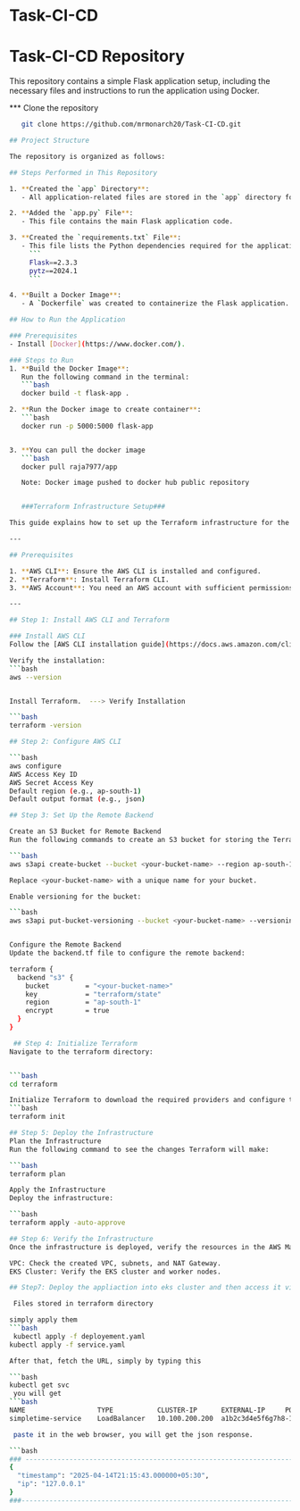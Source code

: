 # Task-CI-CD
# Task-CI-CD Repository

This repository contains a simple Flask application setup, including the necessary files and instructions to run the application using Docker.


*** Clone the repository

```bash
   git clone https://github.com/mrmonarch20/Task-CI-CD.git

## Project Structure

The repository is organized as follows:

## Steps Performed in This Repository

1. **Created the `app` Directory**:
   - All application-related files are stored in the `app` directory for better organization.

2. **Added the `app.py` File**:
   - This file contains the main Flask application code.

3. **Created the `requirements.txt` File**:
   - This file lists the Python dependencies required for the application:
     ```
     Flask==2.3.3
     pytz==2024.1
     ```

4. **Built a Docker Image**:
   - A `Dockerfile` was created to containerize the Flask application. The Docker image ensures the application runs consistently across different environments.

## How to Run the Application

### Prerequisites
- Install [Docker](https://www.docker.com/).

### Steps to Run
1. **Build the Docker Image**:
   Run the following command in the terminal:
   ```bash
   docker build -t flask-app .

2. **Run the Docker image to create container**:
   ```bash
   docker run -p 5000:5000 flask-app


3. **You can pull the docker image
   ```bash
   docker pull raja7977/app

   Note: Docker image pushed to docker hub public repository


   ###Terraform Infrastructure Setup###

This guide explains how to set up the Terraform infrastructure for the project, including installing the required tools, configuring the AWS CLI, setting up a remote backend, and deploying the infrastructure.

---

## Prerequisites

1. **AWS CLI**: Ensure the AWS CLI is installed and configured.
2. **Terraform**: Install Terraform CLI.
3. **AWS Account**: You need an AWS account with sufficient permissions to create resources.

---

## Step 1: Install AWS CLI and Terraform

### Install AWS CLI
Follow the [AWS CLI installation guide](https://docs.aws.amazon.com/cli/latest/userguide/install-cliv2.html) for your operating system.

Verify the installation:
```bash
aws --version


Install Terraform.  ---> Verify Installation

```bash
terraform -version

## Step 2: Configure AWS CLI

```bash
aws configure
AWS Access Key ID
AWS Secret Access Key
Default region (e.g., ap-south-1)
Default output format (e.g., json)

## Step 3: Set Up the Remote Backend

Create an S3 Bucket for Remote Backend
Run the following commands to create an S3 bucket for storing the Terraform state file:

```bash
aws s3api create-bucket --bucket <your-bucket-name> --region ap-south-1 --create-bucket-configuration LocationConstraint=ap-south-1

Replace <your-bucket-name> with a unique name for your bucket.

Enable versioning for the bucket:

```bash
aws s3api put-bucket-versioning --bucket <your-bucket-name> --versioning-configuration Status=Enabled


Configure the Remote Backend
Update the backend.tf file to configure the remote backend:

terraform {
  backend "s3" {
    bucket         = "<your-bucket-name>"
    key            = "terraform/state"
    region         = "ap-south-1"
    encrypt        = true
  }
}

 ## Step 4: Initialize Terraform
Navigate to the terraform directory:


```bash
cd terraform

Initialize Terraform to download the required providers and configure the backend:
```bash
terraform init

## Step 5: Deploy the Infrastructure
Plan the Infrastructure
Run the following command to see the changes Terraform will make:

```bash
terraform plan

Apply the Infrastructure
Deploy the infrastructure:

```bash
terraform apply -auto-approve

## Step 6: Verify the Infrastructure
Once the infrastructure is deployed, verify the resources in the AWS Management Console:

VPC: Check the created VPC, subnets, and NAT Gateway.
EKS Cluster: Verify the EKS cluster and worker nodes.

## Step7: Deploy the appliaction into eks cluster and then access it via loadbalancer url

 Files stored in terraform directory

simply apply them
```bash
 kubectl apply -f deployement.yaml
kubectl apply -f service.yaml

After that, fetch the URL, simply by typing this

```bash
kubectl get svc
 you will get
```bash
NAME                  TYPE           CLUSTER-IP      EXTERNAL-IP     PORT(S)        AGE
simpletime-service    LoadBalancer   10.100.200.200  a1b2c3d4e5f6g7h8-1234567890.ap-south-1.elb.amazonaws.com  80:30777/TCP   10m

 paste it in the web browser, you will get the json response.

```bash
### -------------------------------------------------------------------------------
{
  "timestamp": "2025-04-14T21:15:43.000000+05:30",
  "ip": "127.0.0.1"
}
###----------------------------------------------------------------------------------



